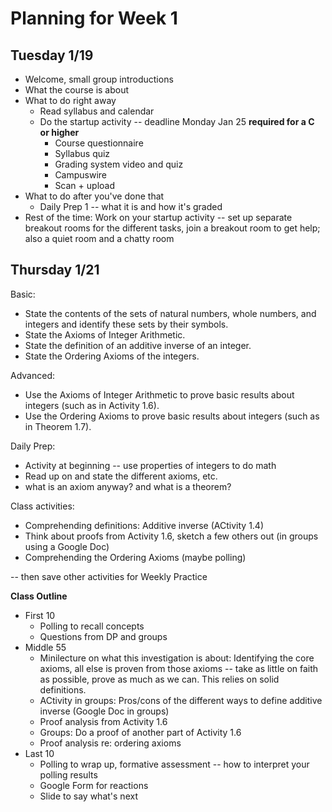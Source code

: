 # Planning for Week 1

## Tuesday 1/19

+ Welcome, small group introductions
+ What the course is about 
+ What to do right away
  + Read syllabus and calendar
  + Do the startup activity -- deadline Monday Jan 25 **required for a C or higher** 
    + Course questionnaire
    + Syllabus quiz
    + Grading system video and quiz
    + Campuswire
    + Scan + upload 
+ What to do after you've done that 
  + Daily Prep 1 -- what it is and how it's graded 
+ Rest of the time: Work on your startup activity -- set up separate breakout rooms for the different tasks, join a breakout room to get help; also a quiet room and a chatty room

## Thursday 1/21 

Basic: 
- State the contents of the sets of natural numbers, whole numbers, and integers and identify these sets by their symbols.
- State the Axioms of Integer Arithmetic.
- State the definition of an additive inverse of an integer.
- State the Ordering Axioms of the integers.

Advanced: 
- Use the Axioms of Integer Arithmetic to prove basic results about integers (such as in Activity 1.6).
- Use the Ordering Axioms to prove basic results about integers (such as in Theorem 1.7).

Daily Prep: 
- Activity at beginning -- use properties of integers to do math
- Read up on and state the different axioms, etc. 
- what is an axiom anyway? and what is a theorem? 

Class activities: 
- Comprehending definitions: Additive inverse (ACtivity 1.4) 
- Think about proofs from Activity 1.6, sketch a few others out (in groups using a Google Doc)
- Comprehending the Ordering Axioms (maybe polling) 

-- then save other activities for Weekly Practice 


**Class Outline** 

- First 10
  - Polling to recall concepts 
  - Questions from DP and groups
- Middle 55 
  - Minilecture on what this investigation is about: Identifying the core axioms, all else is proven from those axioms -- take as little on faith as possible, prove as much as we can. This relies on solid definitions. 
  - ACtivity in groups: Pros/cons of the different ways to define additive inverse (Google Doc in groups) 
  - Proof analysis from Activity 1.6
  - Groups: Do a proof of another part of Activity 1.6 
  - Proof analysis re: ordering axioms
- Last 10
  - Polling to wrap up, formative assessment -- how to interpret your polling results 
  - Google Form for reactions 
  - Slide to say what's next 

